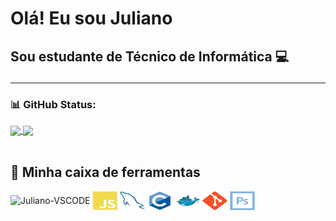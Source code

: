 
# Olá! Eu sou Juliano
## <p text-align="justify"> Sou estudante de Técnico de Informática 💻</p> 

---
### 📊 GitHub Status:
<div>
  <a href="https://github.com/JulianoV13/github-readme-stats">
    <img height="180em" align="center" src="https://github-readme-stats.vercel.app/api?username=JulianoV13&show_icons=true&theme=dark"/>
  </a>
  <a href="https://github.com/JulianoV13/convoychat">
   <img height="180em" align="center" src="https://github-readme-stats.vercel.app/api/top-langs/?username=JulianoV13&layout=compact&theme=dark"/>
  </a>
</div>
<div style="display: inline_block"><br>

## 🧰 Minha caixa de ferramentas

<img align="center" alt="Juliano-VSCODE" height="30" width="40" src="https://camo.githubusercontent.com/e9141be13e6bea8c50af6d48f64700246faed666040ead23e74d4fc27bf411e3/68747470733a2f2f696d672e69636f6e73382e636f6d2f666c75656e742f34382f3030303030302f76697375616c2d73747564696f2d636f64652d323031392e706e67">
  <img align="center" alt="Juliano-Js" height="30" width="40" src="https://raw.githubusercontent.com/devicons/devicon/master/icons/javascript/javascript-plain.svg">
  <img align="center" alt="Juliano-mysql" height="30" width="40" src="https://raw.githubusercontent.com/devicons/devicon/master/icons/mysql/mysql-plain.svg">
  <img align="center" alt="Juliano-C" height="30" width="40" src="https://raw.githubusercontent.com/devicons/devicon/master/icons/c/c-original.svg">
  <img align="center" alt="Juliano-Docker" height="30" width="40" src="https://raw.githubusercontent.com/devicons/devicon/master/icons/docker/docker-original.svg">
   <img align="center" alt="Juliano-Php" height="30" width="40" src="https://raw.githubusercontent.com/devicons/devicon/master/icons/git/git-original.svg">
    <img align="center" alt="Juliano-Php" height="30" width="40" src="https://raw.githubusercontent.com/devicons/devicon/1119b9f84c0290e0f0b38982099a2bd027a48bf1/icons/photoshop/photoshop-line.svg">
</div>



